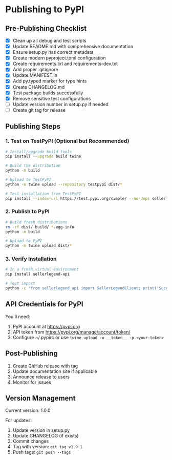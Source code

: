 # Publishing to PyPI

## Pre-Publishing Checklist

- [x] Clean up all debug and test scripts
- [x] Update README.md with comprehensive documentation
- [x] Ensure setup.py has correct metadata
- [x] Create modern pyproject.toml configuration
- [x] Create requirements.txt and requirements-dev.txt
- [x] Add proper .gitignore
- [x] Update MANIFEST.in
- [x] Add py.typed marker for type hints
- [x] Create CHANGELOG.md
- [x] Test package builds successfully
- [x] Remove sensitive test configurations
- [ ] Update version number in setup.py if needed
- [ ] Create git tag for release

## Publishing Steps

### 1. Test on TestPyPI (Optional but Recommended)

```bash
# Install/upgrade build tools
pip install --upgrade build twine

# Build the distribution
python -m build

# Upload to TestPyPI
python -m twine upload --repository testpypi dist/*

# Test installation from TestPyPI
pip install --index-url https://test.pypi.org/simple/ --no-deps sellerlegend-api
```

### 2. Publish to PyPI

```bash
# Build fresh distributions
rm -rf dist/ build/ *.egg-info
python -m build

# Upload to PyPI
python -m twine upload dist/*
```

### 3. Verify Installation

```bash
# In a fresh virtual environment
pip install sellerlegend-api

# Test import
python -c "from sellerlegend_api import SellerLegendClient; print('Success!')"
```

## API Credentials for PyPI

You'll need:
1. PyPI account at https://pypi.org
2. API token from https://pypi.org/manage/account/token/
3. Configure ~/.pypirc or use `twine upload -u __token__ -p <your-token>`

## Post-Publishing

1. Create GitHub release with tag
2. Update documentation site if applicable
3. Announce release to users
4. Monitor for issues

## Version Management

Current version: 1.0.0

For updates:
1. Update version in setup.py
2. Update CHANGELOG (if exists)
3. Commit changes
4. Tag with version: `git tag v1.0.1`
5. Push tags: `git push --tags`